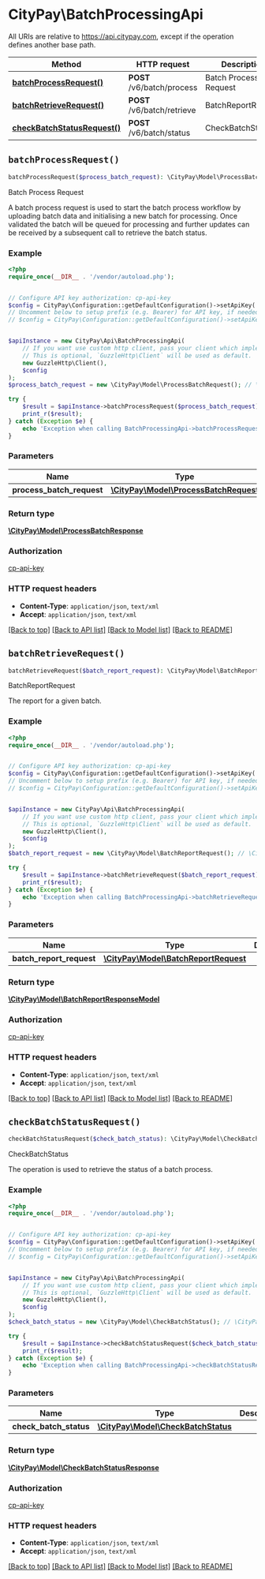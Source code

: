 # CityPay\BatchProcessingApi

All URIs are relative to https://api.citypay.com, except if the operation defines another base path.

| Method | HTTP request | Description |
| ------------- | ------------- | ------------- |
| [**batchProcessRequest()**](BatchProcessingApi.md#batchProcessRequest) | **POST** /v6/batch/process | Batch Process Request |
| [**batchRetrieveRequest()**](BatchProcessingApi.md#batchRetrieveRequest) | **POST** /v6/batch/retrieve | BatchReportRequest |
| [**checkBatchStatusRequest()**](BatchProcessingApi.md#checkBatchStatusRequest) | **POST** /v6/batch/status | CheckBatchStatus |


## `batchProcessRequest()`

```php
batchProcessRequest($process_batch_request): \CityPay\Model\ProcessBatchResponse
```

Batch Process Request

A batch process request is used to start the batch process workflow by uploading batch
data and initialising a new batch for processing. Once validated the batch will be queued
for processing and further updates can be received by a subsequent call to retrieve the batch
status.


### Example

```php
<?php
require_once(__DIR__ . '/vendor/autoload.php');


// Configure API key authorization: cp-api-key
$config = CityPay\Configuration::getDefaultConfiguration()->setApiKey('cp-api-key', 'YOUR_API_KEY');
// Uncomment below to setup prefix (e.g. Bearer) for API key, if needed
// $config = CityPay\Configuration::getDefaultConfiguration()->setApiKeyPrefix('cp-api-key', 'Bearer');


$apiInstance = new CityPay\Api\BatchProcessingApi(
    // If you want use custom http client, pass your client which implements `GuzzleHttp\ClientInterface`.
    // This is optional, `GuzzleHttp\Client` will be used as default.
    new GuzzleHttp\Client(),
    $config
);
$process_batch_request = new \CityPay\Model\ProcessBatchRequest(); // \CityPay\Model\ProcessBatchRequest

try {
    $result = $apiInstance->batchProcessRequest($process_batch_request);
    print_r($result);
} catch (Exception $e) {
    echo 'Exception when calling BatchProcessingApi->batchProcessRequest: ', $e->getMessage(), PHP_EOL;
}
```

### Parameters

| Name | Type | Description  | Notes |
| ------------- | ------------- | ------------- | ------------- |
| **process_batch_request** | [**\CityPay\Model\ProcessBatchRequest**](../Model/ProcessBatchRequest.md)|  | |

### Return type

[**\CityPay\Model\ProcessBatchResponse**](../Model/ProcessBatchResponse.md)

### Authorization

[cp-api-key](../../README.md#cp-api-key)

### HTTP request headers

- **Content-Type**: `application/json`, `text/xml`
- **Accept**: `application/json`, `text/xml`

[[Back to top]](#) [[Back to API list]](../../README.md#endpoints)
[[Back to Model list]](../../README.md#models)
[[Back to README]](../../README.md)

## `batchRetrieveRequest()`

```php
batchRetrieveRequest($batch_report_request): \CityPay\Model\BatchReportResponseModel
```

BatchReportRequest

The report for a given batch.

### Example

```php
<?php
require_once(__DIR__ . '/vendor/autoload.php');


// Configure API key authorization: cp-api-key
$config = CityPay\Configuration::getDefaultConfiguration()->setApiKey('cp-api-key', 'YOUR_API_KEY');
// Uncomment below to setup prefix (e.g. Bearer) for API key, if needed
// $config = CityPay\Configuration::getDefaultConfiguration()->setApiKeyPrefix('cp-api-key', 'Bearer');


$apiInstance = new CityPay\Api\BatchProcessingApi(
    // If you want use custom http client, pass your client which implements `GuzzleHttp\ClientInterface`.
    // This is optional, `GuzzleHttp\Client` will be used as default.
    new GuzzleHttp\Client(),
    $config
);
$batch_report_request = new \CityPay\Model\BatchReportRequest(); // \CityPay\Model\BatchReportRequest

try {
    $result = $apiInstance->batchRetrieveRequest($batch_report_request);
    print_r($result);
} catch (Exception $e) {
    echo 'Exception when calling BatchProcessingApi->batchRetrieveRequest: ', $e->getMessage(), PHP_EOL;
}
```

### Parameters

| Name | Type | Description  | Notes |
| ------------- | ------------- | ------------- | ------------- |
| **batch_report_request** | [**\CityPay\Model\BatchReportRequest**](../Model/BatchReportRequest.md)|  | |

### Return type

[**\CityPay\Model\BatchReportResponseModel**](../Model/BatchReportResponseModel.md)

### Authorization

[cp-api-key](../../README.md#cp-api-key)

### HTTP request headers

- **Content-Type**: `application/json`, `text/xml`
- **Accept**: `application/json`, `text/xml`

[[Back to top]](#) [[Back to API list]](../../README.md#endpoints)
[[Back to Model list]](../../README.md#models)
[[Back to README]](../../README.md)

## `checkBatchStatusRequest()`

```php
checkBatchStatusRequest($check_batch_status): \CityPay\Model\CheckBatchStatusResponse
```

CheckBatchStatus

The operation is used to retrieve the status of a batch process.

### Example

```php
<?php
require_once(__DIR__ . '/vendor/autoload.php');


// Configure API key authorization: cp-api-key
$config = CityPay\Configuration::getDefaultConfiguration()->setApiKey('cp-api-key', 'YOUR_API_KEY');
// Uncomment below to setup prefix (e.g. Bearer) for API key, if needed
// $config = CityPay\Configuration::getDefaultConfiguration()->setApiKeyPrefix('cp-api-key', 'Bearer');


$apiInstance = new CityPay\Api\BatchProcessingApi(
    // If you want use custom http client, pass your client which implements `GuzzleHttp\ClientInterface`.
    // This is optional, `GuzzleHttp\Client` will be used as default.
    new GuzzleHttp\Client(),
    $config
);
$check_batch_status = new \CityPay\Model\CheckBatchStatus(); // \CityPay\Model\CheckBatchStatus

try {
    $result = $apiInstance->checkBatchStatusRequest($check_batch_status);
    print_r($result);
} catch (Exception $e) {
    echo 'Exception when calling BatchProcessingApi->checkBatchStatusRequest: ', $e->getMessage(), PHP_EOL;
}
```

### Parameters

| Name | Type | Description  | Notes |
| ------------- | ------------- | ------------- | ------------- |
| **check_batch_status** | [**\CityPay\Model\CheckBatchStatus**](../Model/CheckBatchStatus.md)|  | |

### Return type

[**\CityPay\Model\CheckBatchStatusResponse**](../Model/CheckBatchStatusResponse.md)

### Authorization

[cp-api-key](../../README.md#cp-api-key)

### HTTP request headers

- **Content-Type**: `application/json`, `text/xml`
- **Accept**: `application/json`, `text/xml`

[[Back to top]](#) [[Back to API list]](../../README.md#endpoints)
[[Back to Model list]](../../README.md#models)
[[Back to README]](../../README.md)

